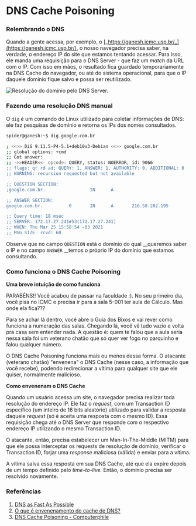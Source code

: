 # DNS Cache Poisoning

### Relembrando o DNS

Quando a gente acessa, por exemplo, o [_https://ganesh.icmc.usp.br/_](https://ganesh.icmc.usp.br/), o nosso navegador precisa saber, na verdade, o endereço IP do site que estamos tentando acessar. Para isso, ele manda uma requisição para o DNS Server - que faz um _match_ da URL com o IP. Com isso em mãos, o resultado fica guardado temporariamente na DNS Cache do navegador, ou até do sistema operacional, para que o IP daquele domínio fique salvo e possa ser reutilizado.

![Resolução do domínio pelo DNS Server.](https://i.imgur.com/9cjvG6Q.png)

### Fazendo uma resolução DNS manual

O `dig` é um comando do Linux utilizado para coletar informações de DNS: ele faz pesquisas de domínio e retorna os IPs dos nomes consultados. 

```bash
spider@ganesh:~$ dig google.com.br

; <<>> DiG 9.11.5-P4-5.1+deb10u3-Debian <<>> google.com.br
;; global options: +cmd
;; Got answer:
;; ->>HEADER<<- opcode: QUERY, status: NOERROR, id: 9066
;; flags: qr rd ad; QUERY: 1, ANSWER: 1, AUTHORITY: 0, ADDITIONAL: 0
;; WARNING: recursion requested but not available

;; QUESTION SECTION:
;google.com.br.                 IN      A

;; ANSWER SECTION:
google.com.br.          0       IN      A       216.58.202.195

;; Query time: 18 msec
;; SERVER: 172.17.27.241#53(172.17.27.241)
;; WHEN: Thu Mar 25 15:58:54 -03 2021
;; MSG SIZE  rcvd: 60
```

Observe que no campo `QUESTION` está o domínio do qual __queremos saber o IP e no campo `ANSWER` __temos o próprio IP do domínio que estamos consultando.

### Como  funciona o DNS Cache Poisoning

**Uma breve intuição de como funciona**

PARABÉNS!! Você acabou de passar na faculdade :\). No seu primeiro dia, você pisa no ICMC e precisa ir para a sala 5-001 ter aula de Cálculo. Mas onde ela fica???

Para se achar lá dentro, você abre o Guia dos Bixos e vai rever como funciona a numeração das salas. Chegando lá, você vê tudo vazio e volta pra casa sem entender nada. A questão é: quem te falou que a aula seria nessa sala foi um veterano chatão que só quer ver fogo no parquinho e falou qualquer número.

O DNS Cache Poisoning funciona mais ou menos dessa forma. O atacante \(veterano chatão\) "envenena" o DNS Cache \(nesse caso, a informação que você recebe\), podendo redirecionar a vítima para qualquer site que ele quiser, normalmente malicioso.

**Como envenenam o DNS Cache**

Quando um usuário acessa um site, o navegador precisa realizar toda resolução do endereço IP. Ele faz o _request_, com um Transaction ID específico \(um inteiro de 16 bits aleatório\) utilizado para validar a resposta daquele _request_ \(só é aceita uma resposta com o mesmo ID\). Essa requisição chega até o DNS Server que responde com o respectivo endereço IP utilizando o mesmo Transaction ID.

O atacante, então, precisa estabelecer um Man-In-The-Middle \(MITM\) para que ele possa interceptar os requests de resolução de domínio, verificar o Transaction ID, forjar uma _response_ maliciosa \(válida\) e enviar para a vítima.

A vítima salva essa resposta em sua DNS Cache, até que ela expire depois de um tempo definido pelo _time-to-live._ Então, o domínio precisa ser resolvido novamente.

### Referências

1. [DNS as Fast As Possible](https://www.youtube.com/watch?v=Rck3BALhI5c)
2. [O que é envenenamento do cache de DNS?](https://www.cloudflare.com/pt-br/learning/dns/dns-cache-poisoning/)
3. [DNS Cache Poisoning - Computerphile](https://www.youtube.com/watch?v=7MT1F0O3_Yw)

